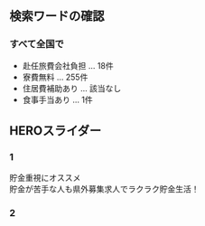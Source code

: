 ## 検索ワードの確認
### すべて全国で
* 赴任旅費会社負担 … 18件
* 寮費無料 … 255件
* 住居費補助あり … 該当なし
* 食事手当あり … 1件

## HEROスライダー
### 1

貯金重視にオススメ  
貯金が苦手な人も県外募集求人でラクラク貯金生活！


### 2
